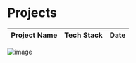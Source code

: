 # Projects

|Project Name| Tech Stack | Date |
|---|-------|-----|






![image](https://user-images.githubusercontent.com/82095877/163053595-e7c2aab1-5cec-4496-924a-132ad6271618.png)
